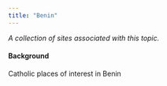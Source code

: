 ```yaml
---
title: "Benin"
---
```



*A collection of sites associated with this topic.*

#### Background

Catholic places of interest in Benin


